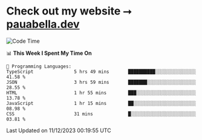 # Check out my website ⭢ [pauabella.dev](https://pauabella.dev)

<!--START_SECTION:waka-->
![Code Time](http://img.shields.io/badge/Code%20Time-2%2C756%20hrs%207%20mins-blue)

📊 **This Week I Spent My Time On** 

```text
💬 Programming Languages: 
TypeScript               5 hrs 49 mins       ██████████░░░░░░░░░░░░░░░   41.58 % 
JSON                     3 hrs 59 mins       ███████░░░░░░░░░░░░░░░░░░   28.55 % 
HTML                     1 hr 55 mins        ███░░░░░░░░░░░░░░░░░░░░░░   13.78 % 
JavaScript               1 hr 15 mins        ██░░░░░░░░░░░░░░░░░░░░░░░   08.98 % 
CSS                      31 mins             █░░░░░░░░░░░░░░░░░░░░░░░░   03.81 % 
```


 Last Updated on 11/12/2023 00:19:55 UTC
<!--END_SECTION:waka-->
